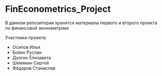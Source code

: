 # FinEconometrics_Project
В данном репозитории хранятся материалы первого и второго проекта по финансовой эконометрике

Участники проекта:
* Осипов Илья
* Бойко Руслан
* Долгих Елизавета
* Шемякин Сергей
* Фёдоров Станислав
